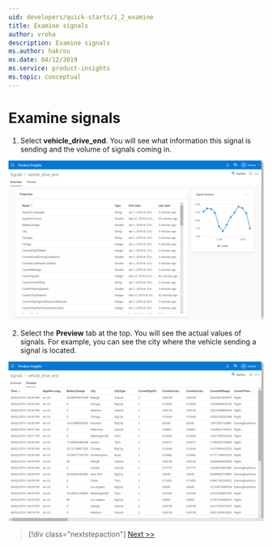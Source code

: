 ```yaml
---
uid: developers/quick-starts/1_2_examine
title: Examine signals
author: vroha
description: Examine signals
ms.author: hakrou
ms.date: 04/12/2019
ms.service: product-insights
ms.topic: conceptual
---
```


# Examine signals

1. Select **vehicle_drive_end**. You will see what information this signal is sending and the volume of signals coming in. 

![Signal details page](1_Signal_detail1.PNG)

2. Select the **Preview** tab at the top. You will see the actual values of signals. For example, you can see the city where the vehicle sending a signal is located. 

![Signal details page preview tab](1_Signal_detail2.PNG)

> [!div class="nextstepaction"]
> [Next >>](1_3_explore.md)

